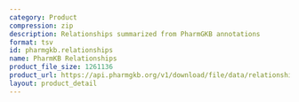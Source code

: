 ```yaml
---
category: Product
compression: zip
description: Relationships summarized from PharmGKB annotations
format: tsv
id: pharmgkb.relationships
name: PharmKB Relationships
product_file_size: 1261136
product_url: https://api.pharmgkb.org/v1/download/file/data/relationships.zip
layout: product_detail
---
```


